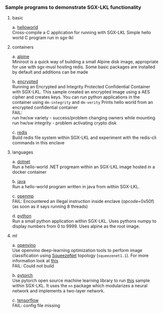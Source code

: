 ### Sample programs to demonstrate SGX-LKL functionality

1. basic
   
   a. [helloworld](basic/helloworld) <br>
   Cross-compile a C application for running with SGX-LKL
   Simple hello world C program run in sgx-lkl
    
2. containers
   
    a. [alpine](containers/alpine) <br>
        Miniroot is a quick way of building a small Alpine disk image, appropriate for use with sgx-musl hosting redis.
        Some basic packages are installed by default and additions can be made
    
    b. [encrypted](containers/encrypterd) <br>
        Running an Encrypted and Integrity Protected Confidential Container with SGX-LKL. This sample created an encrypted image using a AES cipher and creates keys. You can run python applications in the container using `dm-integrity` and `dm-verity`
        Prints hello world from an encrypted confidential container <br>
        FAIL: <br>
        run hw/sw variety -  success/problem changing owners while mounting <br>
        run hw/sw integrity - problem activating crypto disk

    c. [redis](containers/redis) <br>
        Build redis file system within SGX-LKL and experiment with the redis-cli commands in this enclave 

1. languages
   
    a. [dotnet](languages/dotnet) <br>
        Run a hello-world .NET progream within an SGX-LKL image hosted in a docker container

    b. [java](languages/java) <br>
        Run a hello-world program written in java from within SGX-LKL.

    c. [openmp](languages/openmp) <br>
        FAIL: Encountered an illegal instruction inside enclave (opcode=0x50f)
        (as soon as it says running 8 threads)

    d. [python](languages/python) <br>
        Run a small python application within SGX-LKL. Uses pythons numpy to display numbers from 0 to 9999. Uses alpine as the root image.

2. ml
   
    a. [openvino](ml/openvino) <br>
        Use openvino deep-learning optimization tools to perform image classification using [SqueezeNet](https://arxiv.org/abs/1602.07360) topology (`squeezenet1.1`). For more information look at [this](ml/openvino/app/public_models/squeezenet1.md) <br>
        FAIL: Could not build

    b. [pytorch](ml/pytorch) <br>
        Use pytorch open source machine learning library to run [this](ml/pytorch/app/sample.py) sample within SGX-LKL. It uses the `nn` package which modularizes a neural network and implements a two-layer network. 

    c. [tensorflow](ml/tensorflow) <br>
    FAIL: config file missing 

